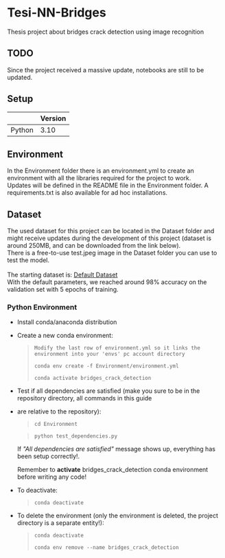 # Tesi-NN-Bridges

Thesis project about bridges crack detection using image recognition

## TODO
Since the project received a massive update, notebooks are still to be updated.

## Setup

|        | Version |
|--------|---------|
| Python | 3.10    |

## Environment

In the Environment folder there is an environment.yml to create an environment with all the libraries required for the
project to work.<br/>
Updates will be defined in the README file in the Environment folder.
A requirements.txt is also available for ad hoc installations.

## Dataset

The used dataset for this project can be located in the Dataset folder and might receive updates during the development
of this project (dataset is around 250MB, and can be downloaded from the link below).<br/>
There is a free-to-use test.jpeg image in the Dataset folder you can use to test the model.<br/>
<br/>
The starting dataset is: [Default Dataset](https://data.mendeley.com/datasets/5y9wdsg2zt/2)
<br/>
With the default parameters, we reached around 98% accuracy on the validation set with 5 epochs of training.<br/>

### Python Environment

* Install conda/anaconda distribution

* Create a new conda environment:

  > `Modify the last row of environment.yml so it links the environment into your 'envs' pc account directory`
  >
  > `conda env create -f Environment/environment.yml`
  >
  > `conda activate bridges_crack_detection`

* Test if all dependencies are satisfied (make you sure to be in the repository directory, all commands in this guide 
* are relative to the repository):
  > `cd Environment`

  > `python test_dependencies.py`

  If *"All dependencies are satisfied"* message shows up, everything has been setup correctly!.

  Remember to **activate** bridges_crack_detection conda environment before writing any code!<br/>
* To deactivate:
  > `conda deactivate`

* To delete the environment (only the environment is deleted, the project directory is a separate entity!):
  > `conda deactivate`
  >
  > `conda env remove --name bridges_crack_detection`
